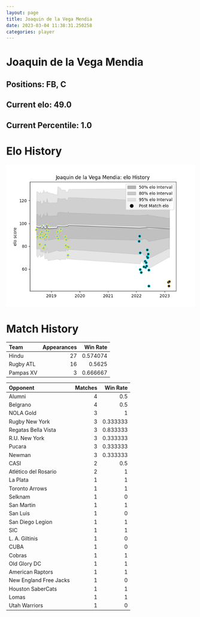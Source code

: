 ```yaml
---  
layout: page  
title: Joaquin de la Vega Mendia  
date: 2023-03-04 11:38:31.250258  
categories: player  
---
```

# Joaquin de la Vega Mendia

## Positions: FB, C

## Current elo: 49.0

## Current Percentile: 1.0

# Elo History


![elo history](history_JoaquindelaVegaMendia.png)
# Match History


| Team      |   Appearances |   Win Rate |
|:----------|--------------:|-----------:|
| Hindu     |            27 |   0.574074 |
| Rugby ATL |            16 |   0.5625   |
| Pampas XV |             3 |   0.666667 |

| Opponent               |   Matches |   Win Rate |
|:-----------------------|----------:|-----------:|
| Alumni                 |         4 |   0.5      |
| Belgrano               |         4 |   0.5      |
| NOLA Gold              |         3 |   1        |
| Rugby New York         |         3 |   0.333333 |
| Regatas Bella Vista    |         3 |   0.833333 |
| R.U. New York          |         3 |   0.333333 |
| Pucara                 |         3 |   0.333333 |
| Newman                 |         3 |   0.333333 |
| CASI                   |         2 |   0.5      |
| Atlético del Rosario   |         2 |   1        |
| La Plata               |         1 |   1        |
| Toronto Arrows         |         1 |   1        |
| Selknam                |         1 |   0        |
| San Martin             |         1 |   1        |
| San Luis               |         1 |   0        |
| San Diego Legion       |         1 |   1        |
| SIC                    |         1 |   1        |
| L. A. Giltinis         |         1 |   0        |
| CUBA                   |         1 |   0        |
| Cobras                 |         1 |   1        |
| Old Glory DC           |         1 |   1        |
| American Raptors       |         1 |   1        |
| New England Free Jacks |         1 |   0        |
| Houston SaberCats      |         1 |   1        |
| Lomas                  |         1 |   1        |
| Utah Warriors          |         1 |   0        |